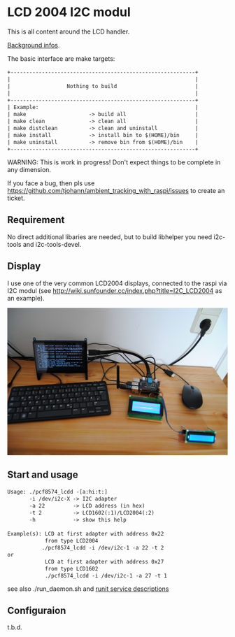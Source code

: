 LCD 2004 I2C modul
==================

This is all content around the LCD handler.

[Background infos](../Documentation/knowledge_base.md).

The basic interface are make targets:

    +-----------------------------------------------------------+
    |                                                           |
    |                  Nothing to build                         |
    |                                                           |
    +-----------------------------------------------------------+
    | Example:                                                  |
    | make                    -> build all                      |
    | make clean              -> clean all                      |
    | make distclean          -> clean and uninstall            |
    | make install            -> install bin to $(HOME)/bin     |
    | make uninstall          -> remove bin from $(HOME)/bin    |
    +-----------------------------------------------------------+

WARNING: This is work in progress! Don't expect things to be complete in any dimension.

If you face a bug, then pls use https://github.com/tjohann/ambient_tracking_with_raspi/issues to create an ticket.


Requirement
-----------

No direct additional libaries are needed, but to build libhelper you need i2c-tools and i2c-tools-devel.


Display
-------

I use one of the very common LCD2004 displays, connected to the raspi via I2C modul (see http://wiki.sunfounder.cc/index.php?title=I2C_LCD2004 as an example).

![Alt text](../pics/development_environment_02.jpg?raw=true "LCD2004 and LCD1602 connected")


Start and usage
---------------

```
Usage: ./pcf8574_lcdd -[a:hi:t:]
       -i /dev/i2c-X -> I2C adapter
       -a 22         -> LCD address (in hex)
       -t 2          -> LCD1602(:1)/LCD2004(:2)
       -h            -> show this help

Example(s): LCD at first adapter with address 0x22
            from type LCD2004
           ./pcf8574_lcdd -i /dev/i2c-1 -a 22 -t 2
or
            LCD at first adapter with address 0x27
            from type LCD1602
            ./pcf8574_lcdd -i /dev/i2c-1 -a 27 -t 1
```

see also ./run_daemon.sh and [runit service descriptions](../etc/README.md)


Configuraion
------------

t.b.d.
